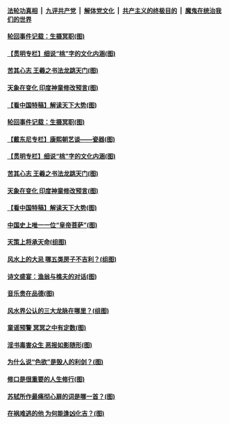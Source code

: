 

####  [法轮功真相](../../../../basic/blob/master/README.md?t=12200202) &nbsp;|&nbsp; [九评共产党](../../../../9ping.md/blob/master/README.md?t=12200202) &nbsp;|&nbsp; [解体党文化](../../../../jtdwh.md/blob/master/README.md?t=12200202)  &nbsp;|&nbsp; [共产主义的终极目的](../../../../gczydzjmd.md/blob/master/README.md?t=12200202) &nbsp;|&nbsp; [魔鬼在统治我们的世界](../../../../mgztzwmdsj.md/blob/master/README.md?t=12200202) 

#### [轮回事件记载：生摄冥职(图)](../pages/p7/955972.md?t=12200202) 


#### [【贯明专栏】细说“桃”字的文化内涵(图)](../pages/p7/955745.md?t=12200202) 

#### [苦其心志 王羲之书法龙跳天门(图)](../pages/p7/955838.md?t=12200202) 

#### [天象在变化 印度神童修改预言(图)](../pages/p7/954534.md?t=12200202) 

#### [【看中国特稿】解读天下大势(图)](../pages/p7/955732.md?t=12200202) 

#### [轮回事件记载：生摄冥职(图)](../pages/p7/955972.md?t=12200202) 

#### [【戴东尼专栏】康熙朝艺谈——瓷器(图)](../pages/p7/950810.md?t=12200202) 


#### [【贯明专栏】细说“桃”字的文化内涵(图)](../pages/p7/955745.md?t=12200202) 

#### [苦其心志 王羲之书法龙跳天门(图)](../pages/p7/955838.md?t=12200202) 

#### [天象在变化 印度神童修改预言(图)](../pages/p7/954534.md?t=12200202) 

#### [【看中国特稿】解读天下大势(图)](../pages/p7/955732.md?t=12200202) 

#### [中国史上唯一一位“皇帝菩萨”(图)](../pages/p7/955980.md?t=12200202) 

#### [天策上将承天命(组图)](../pages/p7/954303.md?t=12200202) 

#### [风水上的大忌 哪五类房子不吉利？(组图)](../pages/p7/955468.md?t=12200202) 

#### [诗文盛宴：渔翁与樵夫的对话(图)](../pages/p7/955739.md?t=12200202) 

#### [音乐贵在品德(图)](../pages/p7/955089.md?t=12200202) 

#### [风水界公认的三大龙脉在哪里？(组图)](../pages/p7/955465.md?t=12200202) 

#### [童谣预警 冥冥之中有定数(图)](../pages/p7/945047.md?t=12200202) 

#### [淫书毒害众生 恶报如影随形(图)](../pages/p7/955667.md?t=12200202) 

#### [为什么说“色欲”是毁人的利剑？(图)](../pages/p7/955637.md?t=12200202) 

#### [修口是很重要的人生修行(图)](../pages/p7/955463.md?t=12200202) 

#### [苏轼所作最痛彻心扉的词是哪一首？(图)](../pages/p7/955462.md?t=12200202) 


#### [在祸难逃的他 为何能逢凶化吉？(图)](../pages/p7/955554.md?t=12200202) 

